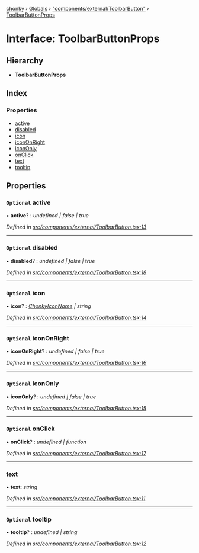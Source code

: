 [chonky](../README.md) › [Globals](../globals.md) › ["components/external/ToolbarButton"](../modules/_components_external_toolbarbutton_.md) › [ToolbarButtonProps](_components_external_toolbarbutton_.toolbarbuttonprops.md)

# Interface: ToolbarButtonProps

## Hierarchy

* **ToolbarButtonProps**

## Index

### Properties

* [active](_components_external_toolbarbutton_.toolbarbuttonprops.md#optional-active)
* [disabled](_components_external_toolbarbutton_.toolbarbuttonprops.md#optional-disabled)
* [icon](_components_external_toolbarbutton_.toolbarbuttonprops.md#optional-icon)
* [iconOnRight](_components_external_toolbarbutton_.toolbarbuttonprops.md#optional-icononright)
* [iconOnly](_components_external_toolbarbutton_.toolbarbuttonprops.md#optional-icononly)
* [onClick](_components_external_toolbarbutton_.toolbarbuttonprops.md#optional-onclick)
* [text](_components_external_toolbarbutton_.toolbarbuttonprops.md#text)
* [tooltip](_components_external_toolbarbutton_.toolbarbuttonprops.md#optional-tooltip)

## Properties

### `Optional` active

• **active**? : *undefined | false | true*

*Defined in [src/components/external/ToolbarButton.tsx:13](https://github.com/TimboKZ/Chonky/blob/8056a68/src/components/external/ToolbarButton.tsx#L13)*

___

### `Optional` disabled

• **disabled**? : *undefined | false | true*

*Defined in [src/components/external/ToolbarButton.tsx:18](https://github.com/TimboKZ/Chonky/blob/8056a68/src/components/external/ToolbarButton.tsx#L18)*

___

### `Optional` icon

• **icon**? : *[ChonkyIconName](../enums/_types_icons_types_.chonkyiconname.md) | string*

*Defined in [src/components/external/ToolbarButton.tsx:14](https://github.com/TimboKZ/Chonky/blob/8056a68/src/components/external/ToolbarButton.tsx#L14)*

___

### `Optional` iconOnRight

• **iconOnRight**? : *undefined | false | true*

*Defined in [src/components/external/ToolbarButton.tsx:16](https://github.com/TimboKZ/Chonky/blob/8056a68/src/components/external/ToolbarButton.tsx#L16)*

___

### `Optional` iconOnly

• **iconOnly**? : *undefined | false | true*

*Defined in [src/components/external/ToolbarButton.tsx:15](https://github.com/TimboKZ/Chonky/blob/8056a68/src/components/external/ToolbarButton.tsx#L15)*

___

### `Optional` onClick

• **onClick**? : *undefined | function*

*Defined in [src/components/external/ToolbarButton.tsx:17](https://github.com/TimboKZ/Chonky/blob/8056a68/src/components/external/ToolbarButton.tsx#L17)*

___

###  text

• **text**: *string*

*Defined in [src/components/external/ToolbarButton.tsx:11](https://github.com/TimboKZ/Chonky/blob/8056a68/src/components/external/ToolbarButton.tsx#L11)*

___

### `Optional` tooltip

• **tooltip**? : *undefined | string*

*Defined in [src/components/external/ToolbarButton.tsx:12](https://github.com/TimboKZ/Chonky/blob/8056a68/src/components/external/ToolbarButton.tsx#L12)*
